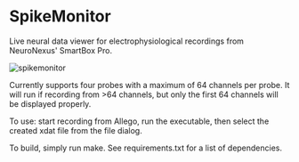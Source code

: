 # SpikeMonitor
Live neural data viewer for electrophysiological recordings from NeuroNexus' SmartBox Pro.

![spikemonitor](https://github.com/KDOsborne/SpikeMonitor/assets/34141764/30654be4-7a44-40d2-be57-caf109d0ac24)

Currently supports four probes with a maximum of 64 channels per probe. It will run if recording from >64 channels, but only the first 64 channels will be displayed properly.

To use: start recording from Allego, run the executable, then select the created xdat file from the file dialog.

To build, simply run make. See requirements.txt for a list of dependencies.
